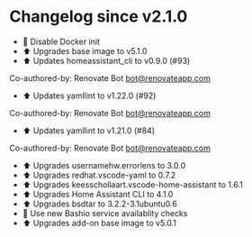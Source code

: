 # Changelog since v2.1.0
- :hammer: Disable Docker init 
- :arrow_up: Upgrades base image to v5.1.0 
- :arrow_up: Updates homeassistant_cli to v0.9.0 (#93)

Co-authored-by: Renovate Bot <bot@renovateapp.com> 
- :arrow_up: Updates yamllint to v1.22.0 (#92)

Co-authored-by: Renovate Bot <bot@renovateapp.com> 
- :arrow_up: Updates yamllint to v1.21.0 (#84)

Co-authored-by: Renovate Bot <bot@renovateapp.com> 
- :arrow_up: Upgrades usernamehw.errorlens to 3.0.0 
- :arrow_up: Upgrades redhat.vscode-yaml to 0.7.2 
- :arrow_up: Upgrades keesschollaart.vscode-home-assistant to 1.6.1 
- :arrow_up: Upgrades Home Assistant CLI to 4.1.0 
- :arrow_up: Upgrades bsdtar to 3.2.2-3.1ubuntu0.6 
- :hammer: Use new Bashio service availablity checks 
- :arrow_up: Upgrades add-on base image to v5.0.1 
